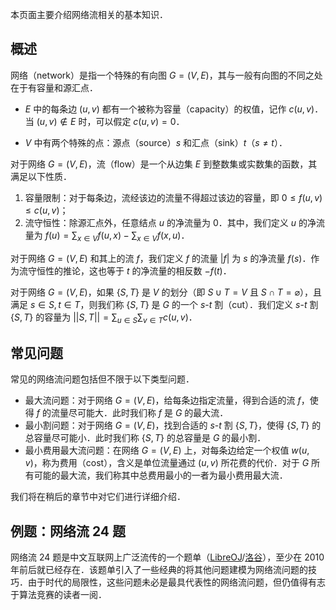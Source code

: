 本页面主要介绍网络流相关的基本知识．

## 概述

网络（network）是指一个特殊的有向图 $G=(V,E)$，其与一般有向图的不同之处在于有容量和源汇点．

-   $E$ 中的每条边 $(u, v)$ 都有一个被称为容量（capacity）的权值，记作 $c(u, v)$．当 $(u,v)\notin E$ 时，可以假定 $c(u,v)=0$．

-   $V$ 中有两个特殊的点：源点（source）$s$ 和汇点（sink）$t$（$s \neq t$）．

对于网络 $G=(V, E)$，流（flow）是一个从边集 $E$ 到整数集或实数集的函数，其满足以下性质．

1.  容量限制：对于每条边，流经该边的流量不得超过该边的容量，即 $0 \leq f(u,v) \leq c(u,v)$；
2.  流守恒性：除源汇点外，任意结点 $u$ 的净流量为 $0$．其中，我们定义 $u$ 的净流量为 $f(u) = \sum_{x \in V} f(u, x) - \sum_{x \in V} f(x, u)$．

对于网络 $G = (V, E)$ 和其上的流 $f$，我们定义 $f$ 的流量 $|f|$ 为 $s$ 的净流量 $f(s)$．作为流守恒性的推论，这也等于 $t$ 的净流量的相反数 $-f(t)$．

对于网络 $G = (V, E)$，如果 $\{S, T\}$ 是 $V$ 的划分（即 $S \cup T = V$ 且 $S \cap T = \varnothing$），且满足 $s \in S, t \in T$，则我们称 $\{S, T\}$ 是 $G$ 的一个 $s$-$t$ 割（cut）．我们定义 $s$-$t$ 割 $\{S, T\}$ 的容量为 $||S, T|| = \sum_{u \in S} \sum_{v \in T} c(u, v)$．

## 常见问题

常见的网络流问题包括但不限于以下类型问题．

-   最大流问题：对于网络 $G = (V, E)$，给每条边指定流量，得到合适的流 $f$，使得 $f$ 的流量尽可能大．此时我们称 $f$ 是 $G$ 的最大流．
-   最小割问题：对于网络 $G = (V, E)$，找到合适的 $s$-$t$ 割 $\{S, T\}$，使得 $\{S, T\}$ 的总容量尽可能小．此时我们称 $\{S, T\}$ 的总容量是 $G$ 的最小割．
-   最小费用最大流问题：在网络 $G = (V, E)$ 上，对每条边给定一个权值 $w(u, v)$，称为费用（cost），含义是单位流量通过 $(u, v)$ 所花费的代价．对于 $G$ 所有可能的最大流，我们称其中总费用最小的一者为最小费用最大流．

我们将在稍后的章节中对它们进行详细介绍．

## 例题：网络流 24 题

网络流 24 题是中文互联网上广泛流传的一个题单（[LibreOJ](https://loj.ac/problems/tag/30)/[洛谷](https://www.luogu.com.cn/problem/list?tag=332)），至少在 2010 年前后就已经存在．该题单引入了一些经典的将其他问题建模为网络流问题的技巧．由于时代的局限性，这些问题未必是最具代表性的网络流问题，但仍值得有志于算法竞赛的读者一阅．

